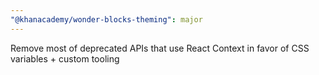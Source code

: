 ```yaml
---
"@khanacademy/wonder-blocks-theming": major
---
```


Remove most of deprecated APIs that use React Context in favor of CSS variables + custom tooling
